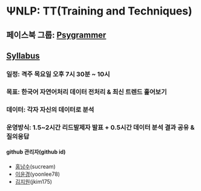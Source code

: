 # ΨNLP: TT(Training and Techniques)	<br>
## 페이스북 그룹: [Psygrammer](https://www.facebook.com/groups/psygrammer)
## [Syllabus](https://docs.google.com/spreadsheets/d/1IxEt-xPw8HMBiczEExhm2ziyaKbVv71XyBKS1oeD0mw/edit?ts=5cf22fa7#gid=0) <br>

### 일정: 격주 목요일 오후 7시 30분 ~ 10시
### 목표: 한국어 자연어처리 데이터 전처리 & 최신 트렌드 훑어보기
### 데이터: 각자 자신의 데이터로 분석
### 운영방식: 1.5~2시간 리드발제자 발표 + 0.5시간 데이터 분석 결과 공유 & 질의응답

#### github 관리자(github id)
- [홍남수](https://github.com/sucream)(sucream)
- [이윤경](https://github.com/yoonlee78)(yoonlee78)
- [김지원](https://github.com/jkim175)(jkim175)
